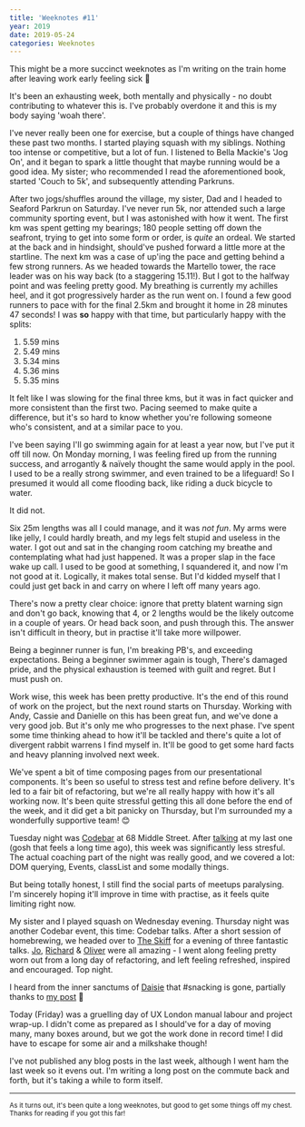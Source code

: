 ```yaml
---
title: 'Weeknotes #11'
year: 2019
date: 2019-05-24
categories: Weeknotes
---
```


This might be a more succinct weeknotes as I'm writing on the train home after leaving work early feeling sick 🤒

It's been an exhausting week, both mentally and physically - no doubt contributing to whatever this is. I've probably overdone it and this is my body saying 'woah there'.

I've never really been one for exercise, but a couple of things have changed these past two months. I started playing squash with my siblings. Nothing too intense or competitive, but a lot of fun. I listened to Bella Mackie's 'Jog On', and it began to spark a little thought that maybe running would be a good idea. My sister; who recommended I read the aforementioned book, started 'Couch to 5k', and subsequently attending Parkruns.

After two jogs/shuffles around the village, my sister, Dad and I headed to Seaford Parkrun on Saturday. I've never run 5k, nor attended such a large community sporting event, but I was astonished with how it went. The first km was spent getting my bearings; 180 people setting off down the seafront, trying to get into some form or order, is _quite_ an ordeal. We started at the back and in hindsight, should've pushed forward a little more at the startline. The next km was a case of up'ing the pace and getting behind a few strong runners. As we headed towards the Martello tower, the race leader was on his way back (to a staggering 15.11!). But I got to the halfway point and was feeling pretty good. My breathing is currently my achilles heel, and it got progressively harder as the run went on. I found a few good runners to pace with for the final 2.5km and brought it home in 28 minutes 47 seconds! I was **so** happy with that time, but particularly happy with the splits:

1. 5.59 mins
2. 5.49 mins
3. 5.34 mins
4. 5.36 mins
5. 5.35 mins

It felt like I was slowing for the final three kms, but it was in fact quicker and more consistent than the first two. Pacing seemed to make quite a difference, but it's so hard to know whether you're following someone who's consistent, and at a similar pace to you.

I've been saying I'll go swimming again for at least a year now, but I've put it off till now. On Monday morning, I was feeling fired up from the running success, and arrogantly & naïvely thought the same would apply in the pool. I used to be a really strong swimmer, and even trained to be a lifeguard! So I presumed it would all come flooding back, like riding a duck bicycle to water.

It did not.

Six 25m lengths was all I could manage, and it was _not fun_. My arms were like jelly, I could hardly breath, and my legs felt stupid and useless in the water. I got out and sat in the changing room catching my breathe and contemplating what had just happened. It was a proper slap in the face wake up call. I used to be good at something, I squandered it, and now I'm not good at it. Logically, it makes total sense. But I'd kidded myself that I could just get back in and carry on where I left off many years ago.

There's now a pretty clear choice: ignore that pretty blatent warning sign and don't go back, knowing that 4, or 2 lengths would be the likely outcome in a couple of years. Or head back soon, and push through this. The answer isn't difficult in theory, but in practise it'll take more willpower.

Being a beginner runner is fun, I'm breaking PB's, and exceeding expectations. Being a beginner swimmer again is tough, There's damaged pride, and the physical exhaustion is teemed with guilt and regret. But I must push on.

Work wise, this week has been pretty productive. It's the end of this round of work on the project, but the next round starts on Thursday. Working with Andy, Cassie and Danielle on this has been great fun, and we've done a very good job. But it's only me who progresses to the next phase. I've spent some time thinking ahead to how it'll be tackled and there's quite a lot of divergent rabbit warrens I find myself in. It'll be good to get some hard facts and heavy planning involved next week.

We've spent a bit of time composing pages from our presentational components. It's been so useful to stress test and refine before delivery. It's led to a fair bit of refactoring, but we're all really happy with how it's all working now. It's been quite stressful getting this all done before the end of the week, and it did get a bit panicky on Thursday, but I'm surrounded my a wonderfully supportive team! 😊

Tuesday night was [Codebar](https://codebar.io/brighton) at 68 Middle Street. After [talking](/blog/a-talk-at-codebar-brighton/) at my last one (gosh that feels a long time ago), this week was significantly less stresful. The actual coaching part of the night was really good, and we covered a lot: DOM querying, Events, classList and some modally things.

But being totally honest, I still find the social parts of meetups paralysing. I'm sincerely hoping it'll improve in time with practise, as it feels quite limiting right now.

My sister and I played squash on Wednesday evening. Thursday night was another Codebar event, this time: Codebar talks. After a short session of homebrewing, we headed over to [The Skiff](https://www.theskiff.org/) for a evening of three fantastic talks. [Jo](https://twitter.com/ThisIsJoFrank), [Richard](https://twitter.com/RichardWestenra) & [Oliver](https://twitter.com/oliverturner) were all amazing - I went along feeling pretty worn out from a long day of refactoring, and left feeling refreshed, inspired and encouraged. Top night.

I heard from the inner sanctums of [Daisie](https://daisie.com) that #snacking is gone, partially thanks to [my post](/blog/office-traditions/) 🎉

Today (Friday) was a gruelling day of UX London manual labour and project wrap-up. I didn't come as prepared as I should've for a day of moving many, many boxes around, but we got the work done in record time! I did have to escape for some air and a milkshake though!

I've not published any blog posts in the last week, although I went ham the last week so it evens out. I'm writing a long post on the commute back and forth, but it's taking a while to form itself.

---

<small>As it turns out, it's been quite a long weeknotes, but good to get some things off my chest. Thanks for reading if you got this far!</small>
